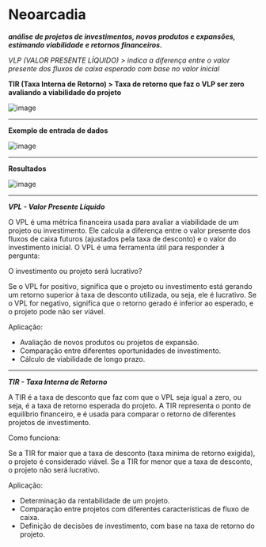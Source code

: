 # Neoarcadia

***análise de projetos de investimentos, novos produtos e expansões, estimando viabilidade e retornos financeiros.***

*VLP (VALOR PRESENTE LÍQUIDO) > indica a diferença entre o valor presente dos fluxos de caixa esperado com base no valor inicial*

****TIR (Taxa Interna de Retorno) > Taxa de retorno que faz o VLP ser zero avaliando a viabilidade do projeto****

![image](https://github.com/user-attachments/assets/5a11b21b-6ada-4c58-8556-d0d57c1eeaea)


----------------------------------------------------------------------------


**Exemplo de entrada de dados**

![image](https://github.com/user-attachments/assets/a6f29bd7-213d-450f-a300-83d45403bef1)


----------------------------------------------------------------------------


**Resultados**

![image](https://github.com/user-attachments/assets/4a45d64f-c2b4-419d-b842-16f4c4990304)

----------------------------------------------------------------------------

***VPL - Valor Presente Líquido***


O VPL é uma métrica financeira usada para avaliar a viabilidade de um projeto ou investimento. Ele calcula a diferença entre o valor presente dos fluxos de caixa futuros (ajustados pela taxa de desconto) e o valor do investimento inicial. O VPL é uma ferramenta útil para responder à pergunta:

O investimento ou projeto será lucrativo?

Se o VPL for positivo, significa que o projeto ou investimento está gerando um retorno superior à taxa de desconto utilizada, ou seja, ele é lucrativo.
Se o VPL for negativo, significa que o retorno gerado é inferior ao esperado, e o projeto pode não ser viável.


Aplicação:

- Avaliação de novos produtos ou projetos de expansão.
- Comparação entre diferentes oportunidades de investimento.
- Cálculo de viabilidade de longo prazo.


----------------------------------------------------------------------------


***TIR - Taxa Interna de Retorno***


A TIR é a taxa de desconto que faz com que o VPL seja igual a zero, ou seja, é a taxa de retorno esperada do projeto. A TIR representa o ponto de equilíbrio financeiro, e é usada para comparar o retorno de diferentes projetos de investimento.


Como funciona:

Se a TIR for maior que a taxa de desconto (taxa mínima de retorno exigida), o projeto é considerado viável.
Se a TIR for menor que a taxa de desconto, o projeto não será lucrativo.


Aplicação:

- Determinação da rentabilidade de um projeto.
- Comparação entre projetos com diferentes características de fluxo de caixa.
- Definição de decisões de investimento, com base na taxa de retorno do projeto.
